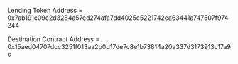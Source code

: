 Lending Token Address = 0x7ab191c09e2d3284a57ed274afa7dd4025e5221742ea63441a747507f974244

Destination Contract Address = 0x15aed04707dcc3251f013aa2b0d17de7c8e1b73814a20a337d3173913c17a9c
